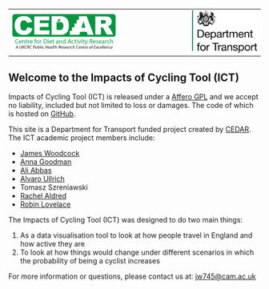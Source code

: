 <div>
<table width="70%" border="0" cellpadding="0">
<tr>
<td align="left" valign="left">

<a href="http://www.cedar.iph.cam.ac.uk/" target="_blank">
  <img src="./assets/CEDAR_greenlogo.png" width = "60%" height = "60%"/>
</a>
</td>

<td align="right" valign="right">
<a href="https://www.gov.uk/government/organisations/department-for-transport" target="_blank">
  <img src="./assets/Department_for_Transport.png" width = "100%" height = "70%"/>
</a>
</td>
</tr>

</table>
</div>


## Welcome to the Impacts of Cycling Tool (ICT)

Impacts of Cycling Tool (ICT) is released under a <a href="https://github.com/ITHIM/ICT/blob/regional/LICENSE" target = '_blank'>Affero GPL</a> and we accept no liability, included but not limited to loss or damages. The code of which is hosted on <a href="https://www.github.com/ITHIM/ICT" target="_blank">GitHub</a>.

This site is a Department for Transport funded project created by <a href = "http://www.cedar.iph.cam.ac.uk/" target = "_blank">CEDAR</a>. The ICT academic project members include:

* <a href="http://www.cedar.iph.cam.ac.uk/people/leads/james-woodcock/" target = "_blank">James Woodcock</a> 
* <a href="http://www.lshtm.ac.uk/aboutus/people/goodman.anna" target = "_blank">Anna Goodman</a>
* <a href="http://www.cedar.iph.cam.ac.uk/people/cdfs/ali-abbas/" target = "_blank">Ali Abbas</a>
* <a href="http://www.cedar.iph.cam.ac.uk/people/support/alvaro-ullrich/" target = "_blank">Alvaro Ullrich</a> 
* Tomasz Szreniawski
* <a href="http://rachelaldred.org/" target = "_blank">Rachel Aldred</a> 
* <a href="http://robinlovelace.net/" target = "_blank">Robin Lovelace</a>
    
The Impacts of Cycling Tool (ICT) was designed to do two main things:

1. As a data visualisation tool to look at how people travel in England and how active they are
2. To look at how things would change under different scenarios in which the probability of being a cyclist increases

For more information or questions, please contact us at: jw745@cam.ac.uk
